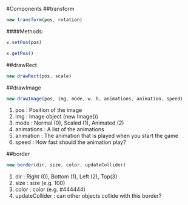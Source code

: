 #Components
##transform

```javascript
new transform(pos, rotation)
```

####Methods:

```javascript
x.setPos(pos)
```

```javascript
x.getPos()
```

##drawRect

```javascript
new drawRect(pos, scale)
```

##drawImage

```javascript
new drawImage(pos, img, mode, w, h, animations, animation, speed)
```

1. pos : Position of the image
2. img : Image object (new Image())
3. mode : Normal (0), Scaled (1), Animated (2)
4. animations : A list of the animations
5. animation : The animation that is played when you start the game
6. speed : How fast should the animation play?

##border

```javascript
new border(dir, size, color, updateCollider)
```

1. dir : Right (0), Bottom (1), Left (2), Top(3)
2. size : size (e.g. 100)
3. color : color (e.g. #444444)
4. updateCollider : can other objects collide with this border?
